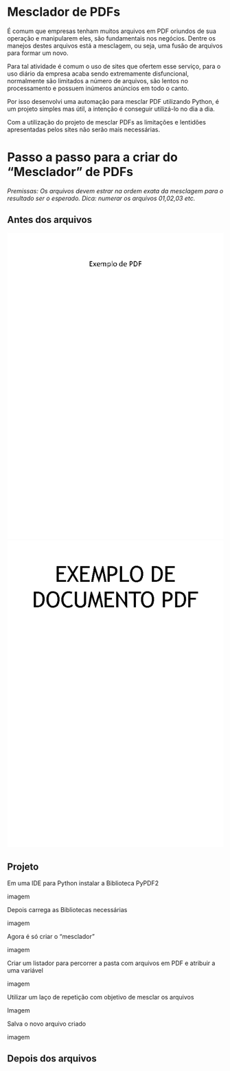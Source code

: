 # Mesclador de PDFs
É comum que empresas tenham muitos arquivos em PDF oriundos de sua operação e manipularem eles, são fundamentais nos negócios. Dentre os manejos destes arquivos está a mesclagem, ou seja, uma fusão de arquivos para formar um novo.

Para tal atividade é comum o uso de sites que ofertem esse serviço, para o uso diário da empresa acaba sendo extremamente disfuncional, normalmente são limitados a número de arquivos, são lentos no processamento e possuem inúmeros anúncios em todo o canto.

Por isso desenvolvi uma automação para mesclar PDF utilizando Python, é um projeto simples mas útil, a intenção é conseguir utilizá-lo no dia a dia.

Com a utilização do projeto de mesclar PDFs as limitações e lentidões apresentadas pelos sites não serão mais necessárias. 

# Passo a passo para a criar do “Mesclador” de PDFs

*Premissas: Os arquivos devem estrar na ordem exata da mesclagem para o resultado ser o esperado. Dica: numerar os arquivos 01,02,03 etc.* 

## Antes dos arquivos

![](https://github.com/AmandaAntonio/Mesclar_Pdf/blob/main/01.%20Primeiro%20Arquivo.png)
![](https://github.com/AmandaAntonio/Mesclar_Pdf/blob/main/02.%20Segundo%20Arquivo.png)


## Projeto

Em uma IDE para Python instalar a Biblioteca PyPDF2

imagem

Depois carrega as Bibliotecas necessárias 

imagem

Agora é só criar o “mesclador” 

imagem

Criar um listador para percorrer a pasta com arquivos em PDF e atribuir a uma variável 

imagem

Utilizar um laço de repetição com objetivo de mesclar os arquivos

Imagem

Salva o novo arquivo criado

imagem

## Depois dos arquivos

